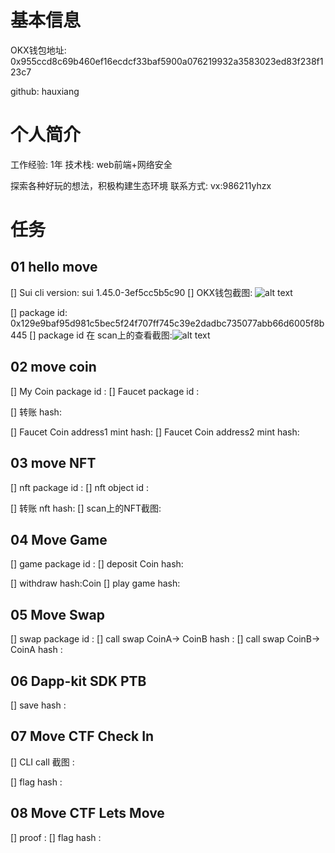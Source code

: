 # 基本信息

OKX钱包地址: 0x955ccd8c69b460ef16ecdcf33baf5900a076219932a3583023ed83f238f123c7

github: hauxiang


# 个人简介

工作经验: 1年
技术栈: web前端+网络安全

探索各种好玩的想法，积极构建生态环境
联系方式: vx:986211yhzx


# 任务
## 01 hello move
[] Sui cli version: sui 1.45.0-3ef5cc5b5c90
[] OKX钱包截图: ![alt text](image-1.png)

[] package id:  0x129e9baf95d981c5bec5f24f707ff745c39e2dadbc735077abb66d6005f8b445
[] package id 在 scan上的查看截图:![alt text](Scan.png)

## 02 move coin
[] My Coin package id : 
[] Faucet package id : 

[] 转账  hash: 

[] Faucet Coin address1 mint hash:
[] Faucet Coin address2 mint hash:

## 03 move NFT
[] nft package id :
[] nft object id :

[] 转账 nft  hash:
[] scan上的NFT截图:



## 04 Move Game

[] game package id :
[] deposit Coin hash:

[] withdraw  hash:Coin
[] play game hash:


## 05 Move Swap

[] swap package id :
[] call swap CoinA-> CoinB  hash :
[] call swap CoinB-> CoinA  hash :


## 06 Dapp-kit SDK PTB

[] save hash :


## 07 Move CTF Check In

[] CLI call 截图 : 

[] flag hash :


## 08 Move CTF Lets Move

[] proof :
[] flag hash :